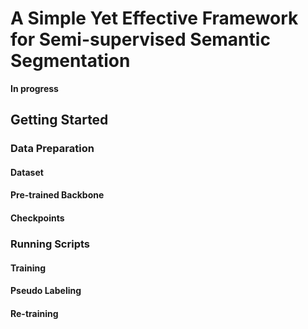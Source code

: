 # A Simple Yet Effective Framework for Semi-supervised Semantic Segmentation

**In progress**

## Getting Started

### Data Preparation

#### Dataset


#### Pre-trained Backbone


#### Checkpoints


### Running Scripts


#### Training


#### Pseudo Labeling


#### Re-training
